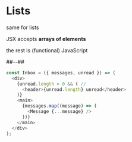 <!-- .slide: class="two-column" -->

# Lists

same for lists

JSX accepts **arrays of elements**

the rest is (functional) JavaScript

##--##

<!-- .slide: class="with-code" -->

```typescript [7-9]
const Inbox = ({ messages, unread }) => (
  <div>
    {unread.length > 0 && ( //
      <header>{unread.length} unread</header>
    )}
    <main>
      {messages.map((message) => (
        <Message {...message} />
      ))}
    </main>
  </div>
);
```

<!-- .element: class="big-code" style="margin-top:200px" -->
